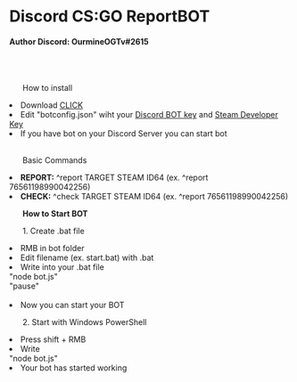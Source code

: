 <h1>Discord CS:GO ReportBOT</h1>
<h4>Author Discord: OurmineOGTv#2615</h4>
</br>
</br>
<list>
    <ul>How to install</ul>
    <li>Download <a href="https://github.com/KonradStrzelczyk/discord-csgo-reportbot/archive/master.zip">CLICK</a></li>
    <li>Edit "botconfig.json" wiht your <a href="https://discordapp.com/developers/applications/">Discord BOT key</a> and <a href="https://steamcommunity.com/dev/apikey">Steam Developer Key</a></li>
    <li>If you have bot on your Discord Server you can start bot</li>
    </br>
    <ul>Basic Commands</ul>
    <li><b>REPORT:</b> ^report TARGET STEAM ID64 (ex. ^report 76561198990042256)</li>
    <li><b>CHECK:</b> ^check TARGET STEAM ID64 (ex. ^report 76561198990042256)</li>
    <ul><b>How to Start BOT</b></ul>
    <ul>1. Create .bat file</ul>
    <li>RMB in bot folder</li>
    <li>Edit filename (ex. start.bat) with .bat</li>
    <li>Write into your .bat file </br>"node bot.js"</br>
        "pause"
    </li>
</br>
    <li>Now you can start your BOT</li>
    <ul>2. Start with Windows PowerShell </ul>
    <li>Press shift + RMB</li>
    <li>Write
    </br>"node bot.js"
    </li>
    <li>Your bot has started working</li>

</list>
